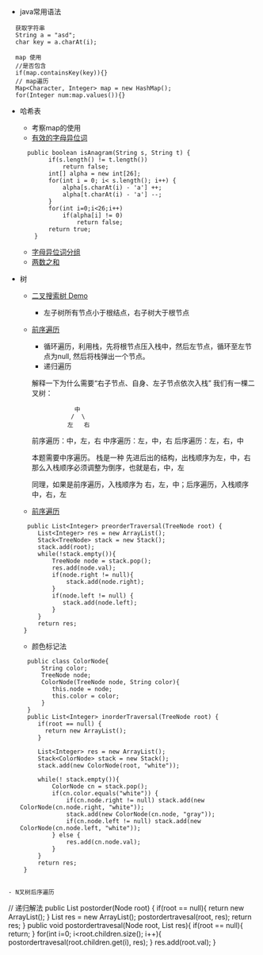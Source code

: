 - java常用语法   
```
  获取字符串
  String a = "asd";
  char key = a.charAt(i);

  map 使用
  //是否包含
  if(map.containsKey(key)){}
  // map遍历
  Map<Character, Integer> map = new HashMap();
  for(Integer num:map.values()){}
```

- 哈希表
    - 考察map的使用 
    - [有效的字母异位词](https://leetcode-cn.com/problems/valid-anagram/)
    ``` 
      public boolean isAnagram(String s, String t) {
            if(s.length() != t.length())
                return false;
            int[] alpha = new int[26];
            for(int i = 0; i< s.length(); i++) {
                alpha[s.charAt(i) - 'a'] ++;
                alpha[t.charAt(i) - 'a'] --;
            }
            for(int i=0;i<26;i++)
                if(alpha[i] != 0)
                    return false;
            return true;
        }
    ```  
    - [字母异位词分组](https://leetcode-cn.com/problems/group-anagrams/)  
    - [两数之和](https://leetcode-cn.com/problems/two-sum/)
      
 - 树
    - [二叉搜索树 Demo](https://visualgo.net/zh/bst)
       - 左子树所有节点小于根结点，右子树大于根节点
    - [前序遍历](https://leetcode-cn.com/problems/binary-tree-inorder-traversal/solution/er-cha-shu-de-zhong-xu-bian-li-by-leetcode-solutio/)
       - 循环遍历，利用栈，先将根节点压入栈中，然后左节点，循环至左节点为null, 然后将栈弹出一个节点。
       - 递归遍历 

       解释一下为什么需要“右子节点、自身、左子节点依次入栈”
       我们有一棵二叉树：

                      中
                     /  \
                    左   右
       前序遍历：中，左，右
       中序遍历：左，中，右
       后序遍历：左，右，中

       本题需要中序遍历。
       栈是一种 先进后出的结构，出栈顺序为左，中，右
       那么入栈顺序必须调整为倒序，也就是右，中，左

       同理，如果是前序遍历，入栈顺序为 右，左，中；后序遍历，入栈顺序中，右，左
   - [前序遍历](https://leetcode-cn.com/problems/binary-tree-preorder-traversal/)
   ``` 
     public List<Integer> preorderTraversal(TreeNode root) {
        List<Integer> res = new ArrayList();
        Stack<TreeNode> stack = new Stack();
        stack.add(root);
        while(!stack.empty()){
            TreeNode node = stack.pop();
            res.add(node.val);
            if(node.right != null){
                stack.add(node.right);
            }
            if(node.left != null) {
               stack.add(node.left);
            }
        }    
        return res; 
    }
   ``` 
   - 颜色标记法
   ``` 
     public class ColorNode{
         String color;
         TreeNode node;
         ColorNode(TreeNode node, String color){
            this.node = node;
            this.color = color;
         }
     }
     public List<Integer> inorderTraversal(TreeNode root) {
        if(root == null) {
          return new ArrayList();
        }

        List<Integer> res = new ArrayList();
        Stack<ColorNode> stack = new Stack();
        stack.add(new ColorNode(root, "white"));

        while(! stack.empty()){
            ColorNode cn = stack.pop();
            if(cn.color.equals("white")) {
                if(cn.node.right != null) stack.add(new ColorNode(cn.node.right, "white"));
                stack.add(new ColorNode(cn.node, "gray"));
                if(cn.node.left != null) stack.add(new ColorNode(cn.node.left, "white"));
            } else {
                res.add(cn.node.val);
            }
        }
        return res; 
    }
  ``` 
    
- N叉树后序遍历
``` 
  // 递归解法
  public List<Integer> postorder(Node root) {
      if(root == null){
          return new ArrayList();
      }
      List<Integer> res = new ArrayList();
      postordertravesal(root, res);
          return res;
      }
      public void postordertravesal(Node root, List<Integer> res){
          if(root == null){
              return;
          }
          for(int i=0; i<root.children.size(); i++){
              postordertravesal(root.children.get(i), res);
          }
          res.add(root.val);
      }
```     
